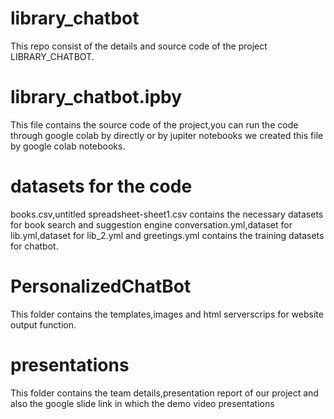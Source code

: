 # library_chatbot
This repo consist of the details and source code of the project LIBRARY_CHATBOT.

# library_chatbot.ipby
This file contains the source code of the project,you can run the code through google colab by directly or by jupiter notebooks
we created this file by google colab notebooks.

# datasets for the code
books.csv,untitled spreadsheet-sheet1.csv contains the necessary datasets for book search and suggestion engine
conversation.yml,dataset for lib.yml,dataset for lib_2.yml and greetings.yml contains the training datasets for chatbot.

# PersonalizedChatBot
This folder contains the templates,images and html serverscrips for website output function.

# presentations
This folder contains the team details,presentation report of our project and also the google slide link in which the demo video presentations
